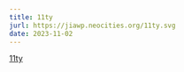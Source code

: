 ```yaml
---
title: 11ty
jurl: https://jiawp.neocities.org/11ty.svg
date: 2023-11-02
---
```

[11ty](https://www.11ty.dev/)

